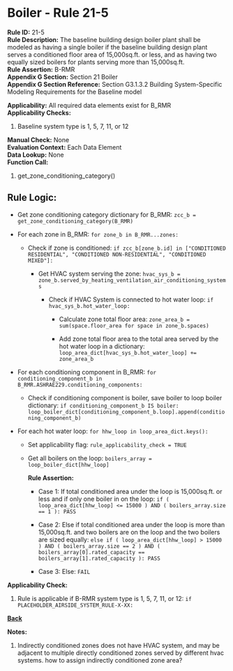 
# Boiler - Rule 21-5  

**Rule ID:** 21-5  
**Rule Description:** The baseline building design boiler plant shall be modeled as having a single boiler if the baseline building design plant serves a conditioned floor area of 15,000sq.ft. or less, and as having two equally sized boilers for plants serving more than 15,000sq.ft.  
**Rule Assertion:** B-RMR  
**Appendix G Section:** Section 21 Boiler  
**Appendix G Section Reference:** Section G3.1.3.2 Building System-Specific Modeling Requirements for the Baseline model  

**Applicability:** All required data elements exist for B_RMR  
**Applicability Checks:**  

1. Baseline system type is 1, 5, 7, 11, or 12

**Manual Check:** None  
**Evaluation Context:** Each Data Element  
**Data Lookup:** None  
**Function Call:**

  1. get_zone_conditioning_category()

## Rule Logic:  

- Get zone conditioning category dictionary for B_RMR: `zcc_b = get_zone_conditioning_category(B_RMR)`

- For each zone in B_RMR: `for zone_b in B_RMR...zones:`

  - Check if zone is conditioned: `if zcc_b[zone_b.id] in ["CONDITIONED RESIDENTIAL", "CONDITIONED NON-RESIDENTIAL", "CONDITIONED MIXED"]:`

    - Get HVAC system serving the zone: `hvac_sys_b =  zone_b.served_by_heating_ventilation_air_conditioning_systems`

      - Check if HVAC System is connected to hot water loop: `if hvac_sys_b.hot_water_loop:`

        - Calculate zone total floor area: `zone_area_b = sum(space.floor_area for space in zone_b.spaces)`

        - Add zone total floor area to the total area served by the hot water loop in a dictionary: `loop_area_dict[hvac_sys_b.hot_water_loop] += zone_area_b`

- For each conditioning component in B_RMR: `for conditioning_component_b in B_RMR.ASHRAE229.conditioning_components:`

  - Check if conditioning component is boiler, save boiler to loop boiler dictionary: `if conditioning_component_b IS boiler: loop_boiler_dict[conditioning_component_b.loop].append(conditioning_component_b)`

- For each hot water loop: `for hhw_loop in loop_area_dict.keys():`

  - Set applicability flag: `rule_applicability_check = TRUE`

  - Get all boilers on the loop: `boilers_array = loop_boiler_dict[hhw_loop]`

    **Rule Assertion:**

    - Case 1: If total conditioned area under the loop is 15,000sq.ft. or less and if only one boiler in on the loop: `if ( loop_area_dict[hhw_loop] <= 15000 ) AND ( boilers_array.size == 1 ): PASS`

    - Case 2: Else if total conditioned area under the loop is more than 15,000sq.ft. and two boilers are on the loop and the two boilers are sized equally: `else if ( loop_area_dict[hhw_loop] > 15000 ) AND ( boilers_array.size == 2 ) AND ( boilers_array[0].rated_capacity == boilers_array[1].rated_capacity ): PASS`

    - Case 3: Else: `FAIL`

**Applicability Check:**

1. Rule is applicable if B-RMR system type is 1, 5, 7, 11, or 12: `if PLACEHOLDER_AIRSIDE_SYSTEM_RULE-X-XX:`

**[Back](../_toc.md)**

**Notes:**

1. Indirectly conditioned zones does not have HVAC system, and may be adjacent to multiple directly conditioned zones served by different hvac systems. how to assign indirectly conditioned zone area?
